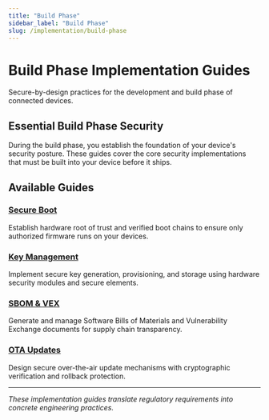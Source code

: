 ```yaml
---
title: "Build Phase"
sidebar_label: "Build Phase"
slug: /implementation/build-phase
---
```


# Build Phase Implementation Guides

Secure-by-design practices for the development and build phase of connected devices.

## Essential Build Phase Security

During the build phase, you establish the foundation of your device's security posture. These guides cover the core security implementations that must be built into your device before it ships.

## Available Guides

### [Secure Boot](./secure-boot.md)
Establish hardware root of trust and verified boot chains to ensure only authorized firmware runs on your devices.

### [Key Management](./key-provisioning.md)
Implement secure key generation, provisioning, and storage using hardware security modules and secure elements.

### [SBOM & VEX](./sbom-vex.md)
Generate and manage Software Bills of Materials and Vulnerability Exchange documents for supply chain transparency.

### [OTA Updates](./ota-updates.md)
Design secure over-the-air update mechanisms with cryptographic verification and rollback protection.

---

*These implementation guides translate regulatory requirements into concrete engineering practices.* 